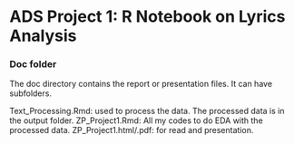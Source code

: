 # ADS Project 1:  R Notebook on Lyrics Analysis

### Doc folder

The doc directory contains the report or presentation files. It can have subfolders.

Text_Processing.Rmd: used to process the data. The processed data is in the output folder.
ZP_Project1.Rmd: All my codes to do EDA with the processed data.
ZP_Project1.html/.pdf: for read and presentation.

